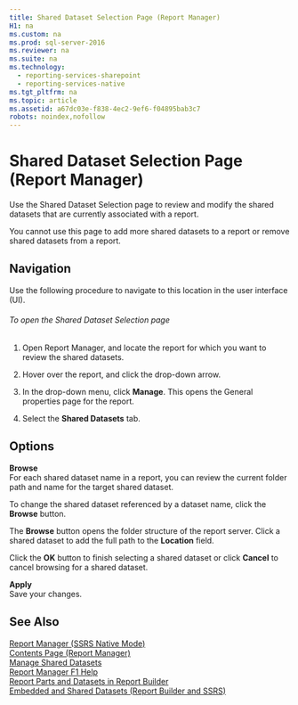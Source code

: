 ```yaml
---
title: Shared Dataset Selection Page (Report Manager)
H1: na
ms.custom: na
ms.prod: sql-server-2016
ms.reviewer: na
ms.suite: na
ms.technology: 
  - reporting-services-sharepoint
  - reporting-services-native
ms.tgt_pltfrm: na
ms.topic: article
ms.assetid: a67dc03e-f838-4ec2-9ef6-f04895bab3c7
robots: noindex,nofollow
---
```

# Shared Dataset Selection Page (Report Manager)
  Use the Shared Dataset Selection page to review and modify the shared datasets that are currently associated with a report.  
  
 You cannot use this page to add more shared datasets to a report or remove shared datasets from a report.  
  
## Navigation  
 Use the following procedure to navigate to this location in the user interface (UI).  
  
###### To open the Shared Dataset Selection page  
  
1.  Open Report Manager, and locate the report for which you want to review the shared datasets.  
  
2.  Hover over the report, and click the drop-down arrow.  
  
3.  In the drop-down menu, click **Manage**. This opens the General properties page for the report.  
  
4.  Select the **Shared Datasets** tab.  
  
## Options  
 **Browse**  
 For each shared dataset name in a report, you can review the current folder path and name for the target shared dataset.  
  
 To change the shared dataset referenced by a dataset name, click the **Browse** button.  
  
 The **Browse** button opens the folder structure of the report server. Click a shared dataset to add the full path to the **Location** field.  
  
 Click the **OK** button to finish selecting a shared dataset or click **Cancel** to cancel browsing for a shared dataset.  
  
 **Apply**  
 Save your changes.  
  
## See Also  
 [Report Manager  &#40;SSRS Native Mode&#41;](../../Topics/TopicNameNotContainA/Report-Manager---SSRS-Native-Mode-.md)   
 [Contents Page &#40;Report Manager&#41;](../../Topics/TopicNameNotContainA/Contents-Page--Report-Manager-.md)   
 [Manage Shared Datasets](../../Topics/TopicNameNotContainA/Manage-Shared-Datasets.md)   
 [Report Manager F1 Help](../../Topics/TopicNameNotContainA/Report-Manager-F1-Help.md)   
 [Report Parts and Datasets in Report Builder](../../Topics/TopicNameNotContainA/Report-Parts-and-Datasets-in-Report-Builder.md)   
 [Embedded and Shared Datasets &#40;Report Builder and SSRS&#41;](../../Topics/TopicNameNotContainA/Embedded-and-Shared-Datasets--Report-Builder-and-SSRS-.md)  
  
  